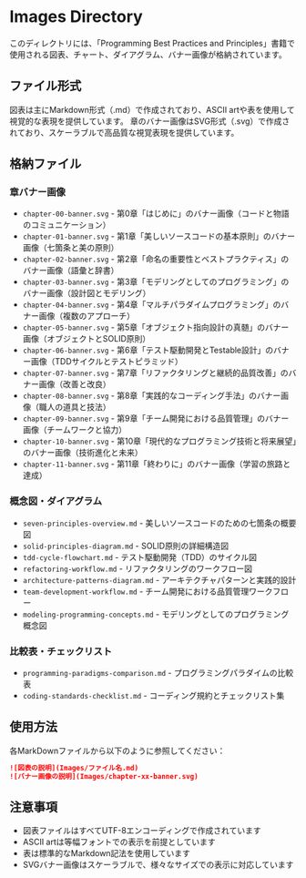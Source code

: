 # Images Directory

このディレクトリには、「Programming Best Practices and Principles」書籍で使用される図表、チャート、ダイアグラム、バナー画像が格納されています。

## ファイル形式

図表は主にMarkdown形式（.md）で作成されており、ASCII artや表を使用して視覚的な表現を提供しています。
章のバナー画像はSVG形式（.svg）で作成されており、スケーラブルで高品質な視覚表現を提供しています。

## 格納ファイル

### 章バナー画像
- `chapter-00-banner.svg` - 第0章「はじめに」のバナー画像（コードと物語のコミュニケーション）
- `chapter-01-banner.svg` - 第1章「美しいソースコードの基本原則」のバナー画像（七箇条と美の原則）
- `chapter-02-banner.svg` - 第2章「命名の重要性とベストプラクティス」のバナー画像（語彙と辞書）
- `chapter-03-banner.svg` - 第3章「モデリングとしてのプログラミング」のバナー画像（設計図とモデリング）
- `chapter-04-banner.svg` - 第4章「マルチパラダイムプログラミング」のバナー画像（複数のアプローチ）
- `chapter-05-banner.svg` - 第5章「オブジェクト指向設計の真髄」のバナー画像（オブジェクトとSOLID原則）
- `chapter-06-banner.svg` - 第6章「テスト駆動開発とTestable設計」のバナー画像（TDDサイクルとテストピラミッド）
- `chapter-07-banner.svg` - 第7章「リファクタリングと継続的品質改善」のバナー画像（改善と改良）
- `chapter-08-banner.svg` - 第8章「実践的なコーディング手法」のバナー画像（職人の道具と技法）
- `chapter-09-banner.svg` - 第9章「チーム開発における品質管理」のバナー画像（チームワークと協力）
- `chapter-10-banner.svg` - 第10章「現代的なプログラミング技術と将来展望」のバナー画像（技術進化と未来）
- `chapter-11-banner.svg` - 第11章「終わりに」のバナー画像（学習の旅路と達成）

### 概念図・ダイアグラム
- `seven-principles-overview.md` - 美しいソースコードのための七箇条の概要図
- `solid-principles-diagram.md` - SOLID原則の詳細構造図 
- `tdd-cycle-flowchart.md` - テスト駆動開発（TDD）のサイクル図
- `refactoring-workflow.md` - リファクタリングのワークフロー図
- `architecture-patterns-diagram.md` - アーキテクチャパターンと実践的設計
- `team-development-workflow.md` - チーム開発における品質管理ワークフロー
- `modeling-programming-concepts.md` - モデリングとしてのプログラミング概念図

### 比較表・チェックリスト
- `programming-paradigms-comparison.md` - プログラミングパラダイムの比較表
- `coding-standards-checklist.md` - コーディング規約とチェックリスト集

## 使用方法

各MarkDownファイルから以下のように参照してください：

```markdown
![図表の説明](Images/ファイル名.md)
![バナー画像の説明](Images/chapter-xx-banner.svg)
```

## 注意事項

- 図表ファイルはすべてUTF-8エンコーディングで作成されています
- ASCII artは等幅フォントでの表示を前提としています
- 表は標準的なMarkdown記法を使用しています
- SVGバナー画像はスケーラブルで、様々なサイズでの表示に対応しています